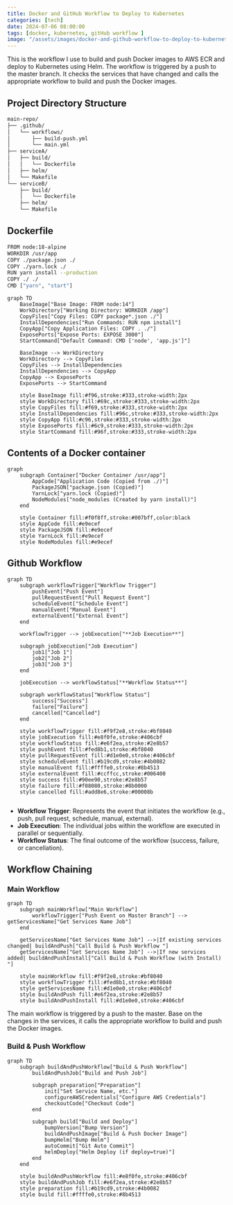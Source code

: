 ```yaml
---
title: Docker and GitHub Workflow to Deploy to Kubernetes
categories: [tech]
date: 2024-07-06 08:00:00
tags: [docker, kubernetes, gitHub workflow ]
image: "/assets/images/docker-and-github-workflow-to-deploy-to-kubernetes.png"
---
```


This is the workflow I use to build and push Docker images to AWS ECR and deploy to Kubernetes using Helm. The workflow is triggered by a push to the master branch. It checks the services that have changed and calls the appropriate workflow to build and push the Docker images.


## Project Directory Structure

```bash
main-repo/
├── .github/
│   └── workflows/
│       ├── build-push.yml
│       └── main.yml
├── serviceA/
│   ├── build/
│   │   └── Dockerfile
│   ├── helm/
│   └── Makefile
└── serviceB/
    ├── build/
    │   └── Dockerfile
    ├── helm/
    └── Makefile

```

## Dockerfile


```bash
FROM node:18-alpine
WORKDIR /usr/app
COPY ./package.json ./
COPY ./yarn.lock ./
RUN yarn install --production
COPY ./ ./
CMD ["yarn", "start"]
```

```mermaid
graph TD
    BaseImage["Base Image: FROM node:14"]
    WorkDirectory["Working Directory: WORKDIR /app"]
    CopyFiles["Copy Files: COPY package*.json ./"]
    InstallDependencies["Run Commands: RUN npm install"]
    CopyApp["Copy Application Files: COPY . ./"]
    ExposePorts["Expose Ports: EXPOSE 3000"]
    StartCommand["Default Command: CMD ['node', 'app.js']"]

    BaseImage --> WorkDirectory
    WorkDirectory --> CopyFiles
    CopyFiles --> InstallDependencies
    InstallDependencies --> CopyApp
    CopyApp --> ExposePorts
    ExposePorts --> StartCommand

    style BaseImage fill:#f96,stroke:#333,stroke-width:2px
    style WorkDirectory fill:#69c,stroke:#333,stroke-width:2px
    style CopyFiles fill:#f69,stroke:#333,stroke-width:2px
    style InstallDependencies fill:#96c,stroke:#333,stroke-width:2px
    style CopyApp fill:#c96,stroke:#333,stroke-width:2px
    style ExposePorts fill:#6c9,stroke:#333,stroke-width:2px
    style StartCommand fill:#96f,stroke:#333,stroke-width:2px
```
## Contents of a Docker container

```mermaid
graph
    subgraph Container["Docker Container /usr/app"]
        AppCode["Application Code (Copied from ./)"]
        PackageJSON["package.json (Copied)"]
        YarnLock["yarn.lock (Copied)"]
        NodeModules["node_modules (Created by yarn install)"] 
    end
    
    style Container fill:#f0f8ff,stroke:#007bff,color:black
    style AppCode fill:#e9ecef
    style PackageJSON fill:#e9ecef
    style YarnLock fill:#e9ecef
    style NodeModules fill:#e9ecef
```

## Github Workflow

```mermaid
graph TD
    subgraph workflowTrigger["Workflow Trigger"]
        pushEvent["Push Event"]
        pullRequestEvent["Pull Request Event"]
        scheduleEvent["Schedule Event"]
        manualEvent["Manual Event"]
        externalEvent["External Event"]
    end

    workflowTrigger --> jobExecution["**Job Execution**"]

    subgraph jobExecution["Job Execution"]
        job1["Job 1"]
        job2["Job 2"]
        job3["Job 3"]
    end

    jobExecution --> workflowStatus["**Workflow Status**"]

    subgraph workflowStatus["Workflow Status"]
        success["Success"]
        failure["Failure"]
        cancelled["Cancelled"]
    end

    style workflowTrigger fill:#f9f2e8,stroke:#bf8040
    style jobExecution fill:#e8f0fe,stroke:#406cbf
    style workflowStatus fill:#e6f2ea,stroke:#2e8b57
    style pushEvent fill:#fed8b1,stroke:#bf8040
    style pullRequestEvent fill:#d1e0e0,stroke:#406cbf
    style scheduleEvent fill:#b19cd9,stroke:#4b0082
    style manualEvent fill:#ffffe0,stroke:#8b4513
    style externalEvent fill:#ccffcc,stroke:#006400
    style success fill:#90ee90,stroke:#2e8b57
    style failure fill:#f08080,stroke:#8b0000
    style cancelled fill:#add8e6,stroke:#00008b


```

- **Workflow Trigger**: Represents the event that initiates the workflow (e.g., push, pull request, schedule, manual, external).
- **Job Execution**: The individual jobs within the workflow are executed in parallel or sequentially.
- **Workflow Status**: The final outcome of the workflow (success, failure, or cancellation).

## Workflow Chaining


### Main Workflow
```mermaid
graph TD
    subgraph mainWorkflow["Main Workflow"]
        workflowTrigger["Push Event on Master Branch"] --> getServicesName["Get Services Name Job"]
    end

    getServicesName["Get Services Name Job"] -->|If existing services changed| buildAndPush["Call Build & Push Workflow "]
    getServicesName["Get Services Name Job"] -->|If new services added| buildAndPushInstall["Call Build & Push Workflow (with Install) "]

    style mainWorkflow fill:#f9f2e8,stroke:#bf8040
    style workflowTrigger fill:#fed8b1,stroke:#bf8040
    style getServicesName fill:#d1e0e0,stroke:#406cbf
    style buildAndPush fill:#e6f2ea,stroke:#2e8b57
    style buildAndPushInstall fill:#d1e0e0,stroke:#406cbf

```
The main workflow is triggered by a push to the master. Base on the changes in the services, it calls the appropriate workflow to build and push the Docker images.

### Build & Push Workflow
```mermaid
graph TD
    subgraph buildAndPushWorkflow["Build & Push Workflow"]
        buildAndPushJob["Build and Push Job"]

        subgraph preparation["Preparation"]
            init["Set Service Name, etc."]
            configureAWSCredentials["Configure AWS Credentials"]
            checkoutCode["Checkout Code"]
        end

        subgraph build["Build and Deploy"]
            bumpVersion["Bump Version"]
            buildAndPushImage["Build & Push Docker Image"]
            bumpHelm["Bump Helm"]
            autoCommit["Git Auto Commit"]
            helmDeploy["Helm Deploy (if deploy=true)"]
        end
    end

    style buildAndPushWorkflow fill:#e8f0fe,stroke:#406cbf
    style buildAndPushJob fill:#e6f2ea,stroke:#2e8b57
    style preparation fill:#b19cd9,stroke:#4b0082
    style build fill:#ffffe0,stroke:#8b4513
```


